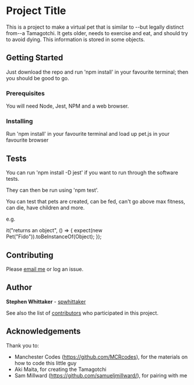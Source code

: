 # Project Title

This is a project to make a virtual pet that is similar to --but legally distinct from--a Tamagotchi. It gets older, needs to exercise and eat, and should try to avoid dying. This information is stored in some objects.

## Getting Started

Just download the repo and run 'npm install' in your favourite terminal; then you should be good to go. 

### Prerequisites

You will need Node, Jest, NPM and a web browser.

### Installing

Run 'npm install' in your favourite terminal and load up pet.js in your favourite browser 

## Tests

You can run 'npm install -D jest' if you want to run through the software tests.

They can then be run using 'npm test'.

You can test that pets are created, can be fed, can't go above max fitness, can die, have children and more. 

e.g. 

it("returns an object", () => {
    expect(new Pet("Fido")).toBeInstanceOf(Object);
  });

## Contributing

Please [email me](mailto:stephenwhittaker23@gmail.com) or log an issue.

## Author

**Stephen Whittaker** - [spwhittaker](https://github.com/spwhittaker)

See also the list of [contributors](https://github.com/spwhittaker/virtual-pet/graphs/contributors) who participated in this project.

## Acknowledgements

Thank you to:

* Manchester Codes (https://github.com/MCRcodes), for the materials on how to code this little guy
* Aki Maita, for creating the Tamagotchi
* Sam Millward (https://github.com/samueljmillward/), for pairing with me 

